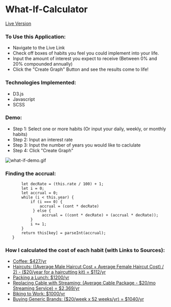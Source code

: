 # What-If-Calculator

[Live Version](https://johnhcody.github.io/What-If-Calculator/)

### To Use this Application:

 - Navigate to the Live Link
 - Check off boxes of habits you feel you could implement into your life.
 - Input the amount of interest you expect to receive (Between 0% and 20% compounded annually)
 - Click the "Create Graph" Button and see the results come to life!
 
### Technologies Implemented:

 - D3.js
 - Javascript
 - SCSS
 
 
 ### Demo:
 
 - Step 1: Select one or more habits (Or input your daily, weekly, or monthly habits)
 - Step 2: Input an interest rate 
 - Step 3: Input the number of years you would like to caclulate
 - Step 4: Click "Create Graph"
 

![what-if-demo.gif](https://github.com/johnhcody/What-If-Calculator/blob/master/src/images/what-if-demo.gif?raw=true)

  
### Finding the accrual:
 
 
 ``` findAccrual(key, cont) {
        let decRate = (this.rate / 100) + 1;
        let i = 0;
        let accrual = 0;
        while (i < this.year) {
            if (i === 0) {
                accrual = (cont * decRate)
             } else {
                 accrual = ((cont * decRate) + (accrual * decRate));
            }
            i += 1;
        }
        return this[key] = parseInt(accrual);
    } 
 ```
    
### How I calculated the cost of each habit (with Links to Sources):  

- [Coffee: $427/yr](https://www.lazymanandmoney.com/brewing-coffee-home-vs-coffee-shop/?__cf_chl_jschl_tk__=534737c37e8ed1ded59d739a9533f104514214a7-1602876220-0-AQUVHkdfxC0GoteiBoqA73mhPuZ4BaAMn_sVK-vpBZ5E7u7jbyU-LSvAw50CHzQiAjoQ65nGeiBuUqDHgjxoF0B1mp15dNii9-TzPguCL-gQE4bnmoflLLBP-_kUwQBkRom_ax3jraCzQZX17ayI-VXwRCrAwYqDkyzh8pvfkH3UfpJe9fB6P82yLTiFBtuLxeDZEHRkNx84etrOyjIFnNoJkZJgw2_TSGYWXLPxlBE4tfuMscYKSuz8zLiezCvDtqipciGkbjGKT_rgPzQYUt3sh61DblmyWayzdnmGwws6kGcI0QuERaDc0DMjLMvoh9NWy5dbwgaZb-gn5Gna1Ww-DEnRa7CTsE4pnqBbAp4c4v8Mp3SfngbTkn-9fqurVg)
- [Haircuts: ((Average Male Haircut Cost + Average Female Haircut Cost) / 2) - ($20/year for a haircutting kit) = $112/yr](https://towardsdatascience.com/analyzing-who-spends-more-on-haircuts-men-or-women-a90003e98312)
- [Packing a Lunch: $1200/yr](https://www.makingsenseofcents.com/2017/11/does-bringing-lunch-to-work-actually-save-money.html#:~:text=But,%20bringing%20lunch%20to%20work,know%20what%20you%20are%20doing.&text=Just%20like%20the%20cost%20of,of%20bringing%20it%20from%20home.) 
- [Replacing Cable with Streaming: (Average Cable Package - $20/mo Streaming Service) = $2,369/yr](https://decisiondata.org/news/report-the-average-cable-bill-now-exceeds-all-other-household-utility-bills-combined/)
- [Biking to Work: $1000/yr](https://www.cnbc.com/2018/05/18/biking-to-work-could-save-you-over-1000-a-year.html)
- [Buying Generic Brands: ($20/week x 52 weeks/yr) = $1040/yr](https://www.daveramsey.com/blog/buying-generic-groceries-saves-money)



 

